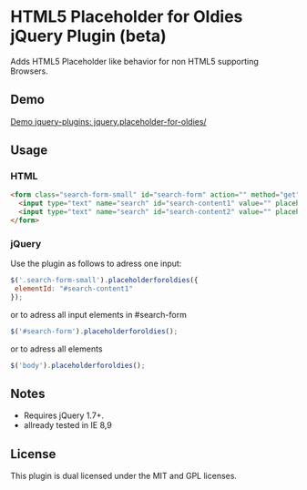 # HTML5 Placeholder for Oldies jQuery Plugin (beta)

Adds HTML5 Placeholder like behavior for non HTML5 supporting Browsers. 

## Demo

[Demo jquery-plugins: jquery.placeholder-for-oldies/](http://spielwiese.datenschubse.de/jquery-plugins/jquery.placeholder-for-oldies/)

## Usage

### HTML

```html
<form class="search-form-small" id="search-form" action="" method="get">
  <input type="text" name="search" id="search-content1" value="" placeholder="search">
  <input type="text" name="search" id="search-content2" value="" placeholder="search">
</form> 
```

### jQuery

Use the plugin as follows to adress one input:

```js
$('.search-form-small').placeholderforoldies({
 elementId: "#search-content1"
});
```

or to adress all input elements in #search-form

```js
$('#search-form').placeholderforoldies();
```

or to adress all elements

```js
$('body').placeholderforoldies();
```

## Notes

* Requires jQuery 1.7+. 
* allready tested in IE 8,9


## License

This plugin is dual licensed under the MIT and GPL licenses.

